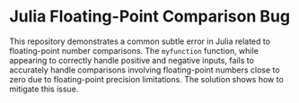 # Julia Floating-Point Comparison Bug

This repository demonstrates a common subtle error in Julia related to floating-point number comparisons. The `myfunction` function, while appearing to correctly handle positive and negative inputs, fails to accurately handle comparisons involving floating-point numbers close to zero due to floating-point precision limitations.  The solution shows how to mitigate this issue.